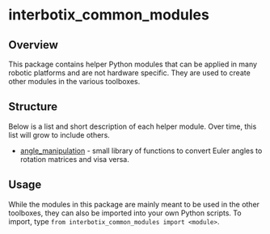 # interbotix_common_modules

## Overview
This package contains helper Python modules that can be applied in many robotic platforms and are not hardware specific. They are used to create other modules in the various toolboxes.

## Structure
Below is a list and short description of each helper module. Over time, this list will grow to include others. 

- [angle_manipulation](src/interbotix_xs_modules/angle_manipulation.py) - small library of functions to convert Euler angles to rotation matrices and visa versa.

## Usage
While the modules in this package are mainly meant to be used in the other toolboxes, they can also be imported into your own Python scripts. To import, type `from interbotix_common_modules import <module>`.
